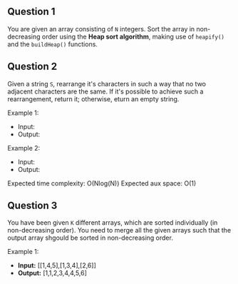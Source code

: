 ## Question 1

You are given an array consisting of `N` integers. Sort the array in non-decreasing order using the **Heap sort algorithm**, making use of `heapify()` and the `buildHeap()` functions.

## Question 2

Given a string `S`, rearrange it's characters in such a way that no two adjacent characters are the same. If it's possible to achieve such a rearrangement, return it; otherwise, eturn an empty string. 

Example 1: 
* Input:
* Output:

Example 2: 
* Input:
* Output:

Expected time complexity: O(Nlog(N))
Expected aux space: O(1)

## Question 3

You have been given `K` different arrays, which are sorted individually (in non-decreasing order). You need to merge all the given arrays such that the output array shgould be sorted in non-decreasing order. 

Example 1:
* **Input:** [[1,4,5],[1,3,4],[2,6]]
* **Output:** [1,1,2,3,4,4,5,6]